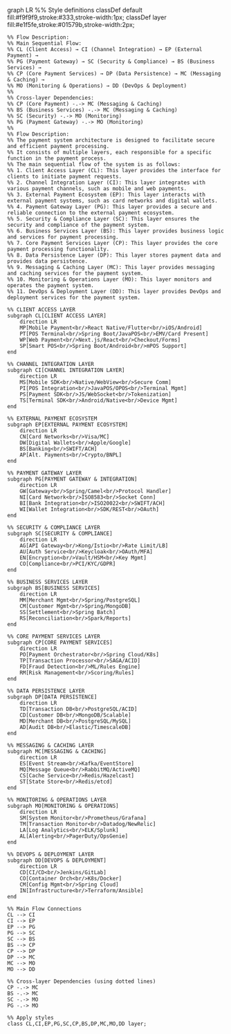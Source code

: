 graph LR
    %% Style definitions
    classDef default fill:#f9f9f9,stroke:#333,stroke-width:1px;
    classDef layer fill:#e1f5fe,stroke:#01579b,stroke-width:2px;
    
    %% Flow Description:
    %% Main Sequential Flow:
    %% CL (Client Access) → CI (Channel Integration) → EP (External Payment) →
    %% PG (Payment Gateway) → SC (Security & Compliance) → BS (Business Services) →
    %% CP (Core Payment Services) → DP (Data Persistence) → MC (Messaging & Caching) →
    %% MO (Monitoring & Operations) → DD (DevOps & Deployment)
    %%
    %% Cross-layer Dependencies:
    %% CP (Core Payment) -.-> MC (Messaging & Caching)
    %% BS (Business Services) -.-> MC (Messaging & Caching)
    %% SC (Security) -.-> MO (Monitoring)
    %% PG (Payment Gateway) -.-> MO (Monitoring)
    %% 
    %% Flow Description:
    %% The payment system architecture is designed to facilitate secure and efficient payment processing.
    %% It consists of multiple layers, each responsible for a specific function in the payment process.
    %% The main sequential flow of the system is as follows:
    %% 1. Client Access Layer (CL): This layer provides the interface for clients to initiate payment requests.
    %% 2. Channel Integration Layer (CI): This layer integrates with various payment channels, such as mobile and web payments.
    %% 3. External Payment Ecosystem (EP): This layer interacts with external payment systems, such as card networks and digital wallets.
    %% 4. Payment Gateway Layer (PG): This layer provides a secure and reliable connection to the external payment ecosystem.
    %% 5. Security & Compliance Layer (SC): This layer ensures the security and compliance of the payment system.
    %% 6. Business Services Layer (BS): This layer provides business logic and services for payment processing.
    %% 7. Core Payment Services Layer (CP): This layer provides the core payment processing functionality.
    %% 8. Data Persistence Layer (DP): This layer stores payment data and provides data persistence.
    %% 9. Messaging & Caching Layer (MC): This layer provides messaging and caching services for the payment system.
    %% 10. Monitoring & Operations Layer (MO): This layer monitors and operates the payment system.
    %% 11. DevOps & Deployment Layer (DD): This layer provides DevOps and deployment services for the payment system.
    
    %% CLIENT ACCESS LAYER
    subgraph CL[CLIENT ACCESS LAYER]
        direction LR
        MP[Mobile Payment<br/>React Native/Flutter<br/>iOS/Android] 
        PT[POS Terminal<br/>Spring Boot/JavaPOS<br/>EMV/Card Present]
        WP[Web Payment<br/>Next.js/React<br/>Checkout/Forms]
        SP[Smart POS<br/>Spring Boot/Android<br/>mPOS Support]
    end

    %% CHANNEL INTEGRATION LAYER
    subgraph CI[CHANNEL INTEGRATION LAYER]
        direction LR
        MS[Mobile SDK<br/>Native/WebView<br/>Secure Comm]
        PI[POS Integration<br/>JavaPOS/OPOS<br/>Terminal Mgmt]
        PS[Payment SDK<br/>JS/WebSocket<br/>Tokenization]
        TS[Terminal SDK<br/>Android/Native<br/>Device Mgmt]
    end

    %% EXTERNAL PAYMENT ECOSYSTEM
    subgraph EP[EXTERNAL PAYMENT ECOSYSTEM]
        direction LR
        CN[Card Networks<br/>Visa/MC]
        DW[Digital Wallets<br/>Apple/Google]
        BS[Banking<br/>SWIFT/ACH]
        AP[Alt. Payments<br/>Crypto/BNPL]
    end

    %% PAYMENT GATEWAY LAYER
    subgraph PG[PAYMENT GATEWAY & INTEGRATION]
        direction LR
        GW[Gateway<br/>Spring/Camel<br/>Protocol Handler]
        NI[Card Network<br/>ISO8583<br/>Socket Conn]
        BI[Bank Integration<br/>ISO20022<br/>SWIFT/ACH]
        WI[Wallet Integration<br/>SDK/REST<br/>OAuth]
    end

    %% SECURITY & COMPLIANCE LAYER
    subgraph SC[SECURITY & COMPLIANCE]
        direction LR
        AG[API Gateway<br/>Kong/Istio<br/>Rate Limit/LB]
        AU[Auth Service<br/>Keycloak<br/>OAuth/MFA]
        EN[Encryption<br/>Vault/HSM<br/>Key Mgmt]
        CO[Compliance<br/>PCI/KYC/GDPR]
    end

    %% BUSINESS SERVICES LAYER
    subgraph BS[BUSINESS SERVICES]
        direction LR
        MM[Merchant Mgmt<br/>Spring/PostgreSQL]
        CM[Customer Mgmt<br/>Spring/MongoDB]
        SS[Settlement<br/>Spring Batch]
        RS[Reconciliation<br/>Spark/Reports]
    end

    %% CORE PAYMENT SERVICES LAYER
    subgraph CP[CORE PAYMENT SERVICES]
        direction LR
        PO[Payment Orchestrator<br/>Spring Cloud/K8s]
        TP[Transaction Processor<br/>SAGA/ACID]
        FD[Fraud Detection<br/>ML/Rules Engine]
        RM[Risk Management<br/>Scoring/Rules]
    end

    %% DATA PERSISTENCE LAYER
    subgraph DP[DATA PERSISTENCE]
        direction LR
        TD[Transaction DB<br/>PostgreSQL/ACID]
        CD[Customer DB<br/>MongoDB/Scalable]
        MD[Merchant DB<br/>PostgreSQL/MySQL]
        AD[Audit DB<br/>Elastic/TimescaleDB]
    end

    %% MESSAGING & CACHING LAYER
    subgraph MC[MESSAGING & CACHING]
        direction LR
        ES[Event Stream<br/>Kafka/EventStore]
        MQ[Message Queue<br/>RabbitMQ/ActiveMQ]
        CS[Cache Service<br/>Redis/Hazelcast]
        ST[State Store<br/>Redis/etcd]
    end

    %% MONITORING & OPERATIONS LAYER
    subgraph MO[MONITORING & OPERATIONS]
        direction LR
        SM[System Monitor<br/>Prometheus/Grafana]
        TM[Transaction Monitor<br/>Datadog/NewRelic]
        LA[Log Analytics<br/>ELK/Splunk]
        AL[Alerting<br/>PagerDuty/OpsGenie]
    end

    %% DEVOPS & DEPLOYMENT LAYER
    subgraph DD[DEVOPS & DEPLOYMENT]
        direction LR
        CD[CI/CD<br/>Jenkins/GitLab]
        CO[Container Orch<br/>K8s/Docker]
        CM[Config Mgmt<br/>Spring Cloud]
        IN[Infrastructure<br/>Terraform/Ansible]
    end

    %% Main Flow Connections
    CL --> CI
    CI --> EP
    EP --> PG
    PG --> SC
    SC --> BS
    BS --> CP
    CP --> DP
    DP --> MC
    MC --> MO
    MO --> DD

    %% Cross-layer Dependencies (using dotted lines)
    CP -.-> MC
    BS -.-> MC
    SC -.-> MO
    PG -.-> MO

    %% Apply styles
    class CL,CI,EP,PG,SC,CP,BS,DP,MC,MO,DD layer;
